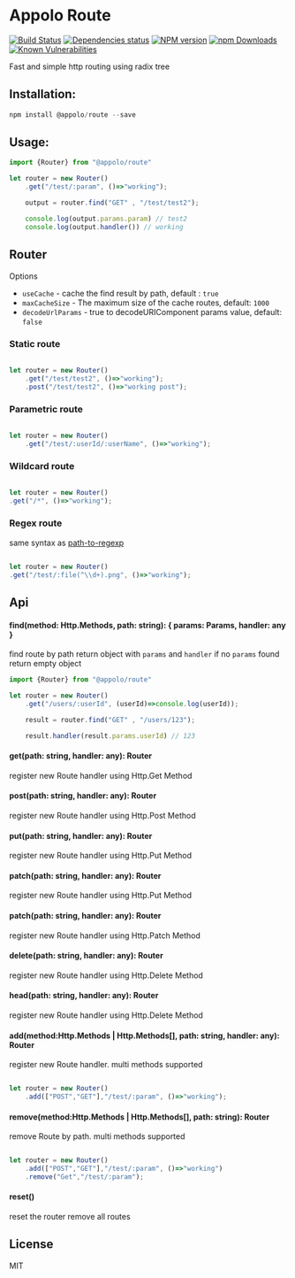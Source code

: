 # Appolo Route
[![Build Status](https://travis-ci.com/shmoop207/appolo-router.svg?branch=master)](https://travis-ci.org/shmoop207/appolo-router) [![Dependencies status](https://david-dm.org/shmoop207/appolo-router.svg)](https://david-dm.org/shmoop207/appolo-router) [![NPM version](https://badge.fury.io/js/appolo-router.svg)](https://badge.fury.io/js/appolo-route)  [![npm Downloads](https://img.shields.io/npm/dm/appolo-router.svg?style=flat)](https://www.npmjs.com/package/appolo-router)
[![Known Vulnerabilities](https://snyk.io/test/github/shmoop207/appolo-router/badge.svg)](https://snyk.io/test/github/shmoop207/appolo-router)

Fast and simple http routing using radix tree

## Installation:

```javascript
npm install @appolo/route --save
```

## Usage:

```javascript
import {Router} from "@appolo/route"

let router = new Router()
    .get("/test/:param", ()=>"working");

    output = router.find("GET" , "/test/test2");

    console.log(output.params.param) // test2
    console.log(output.handler()) // working

```

## Router
Options
- `useCache` - cache the find result by path, default : `true`
- `maxCacheSize` -  The maximum size of the cache routes, default: `1000`
- `decodeUrlParams` - true to decodeURIComponent params value, default: `false`

### Static route
```javascript

let router = new Router()
    .get("/test/test2", ()=>"working");
    .post("/test/test2", ()=>"working post");

```
### Parametric route
```javascript

let router = new Router()
    .get("/test/:userId/:userName", ()=>"working");
```
### Wildcard route
```javascript

let router = new Router()
.get("/*", ()=>"working");
```

### Regex route
same syntax as [path-to-regexp](https://github.com/pillarjs/path-to-regexp)
```javascript

let router = new Router()
.get("/test/:file(^\\d+).png", ()=>"working");
```
## Api

#### find(method: Http.Methods, path: string): { params: Params, handler: any }
find route by path return object with `params` and `handler`
if no `params` found return empty object

```javascript
import {Router} from "@appolo/route"

let router = new Router()
    .get("/users/:userId", (userId)=>console.log(userId));

    result = router.find("GET" , "/users/123");

    result.handler(result.params.userId) // 123

```

#### get(path: string, handler: any): Router
register new Route handler using Http.Get Method

#### post(path: string, handler: any): Router
register new Route handler using Http.Post Method
#### put(path: string, handler: any): Router
register new Route handler using Http.Put Method
#### patch(path: string, handler: any): Router
register new Route handler using Http.Put Method
#### patch(path: string, handler: any): Router
register new Route handler using Http.Patch Method
#### delete(path: string, handler: any): Router
register new Route handler using Http.Delete Method
#### head(path: string, handler: any): Router
register new Route handler using Http.Delete Method


#### add(method:Http.Methods | Http.Methods[], path: string, handler: any): Router
register new Route handler.
multi methods supported
```javascript

let router = new Router()
    .add(["POST","GET"],"/test/:param", ()=>"working");
```

#### remove(method:Http.Methods | Http.Methods[], path: string): Router
remove Route by path.
multi methods supported
```javascript

let router = new Router()
    .add(["POST","GET"],"/test/:param", ()=>"working")
    .remove("Get","/test/:param");
```

#### reset()
reset the router remove all routes
## License
MIT
